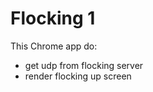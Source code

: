 Flocking 1
================================

This Chrome app do:
- get udp from flocking server
- render flocking up screen
